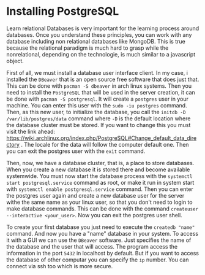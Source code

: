 # Installing PostgreSQL
Learn relational Databases is very important for the learning process around databases. Once you understand these principles, you can work with any database including non relational databases like MongoDB. This is true because the relational paradigm is much hard to grasp while the nonrelational, depending on the technologie, is much similar to a javascript object.

First of all, we must install a database user interface client. In my case, i installed the `DBeaver` that is an open source free software that does just that. This can be done with `pacman -S dbeaver` in arch linux systems. Then you need to install the `PostgreSQL` that will be used in the server creation, it can be done with `pacman -S postgresql`. It will create a `postgres` user in your machine. You can enter this user with the `sudo -iu postgres` command. Then, as this new user, to initialize the database, you call the `initdb -D /var/lib/postgres/data` command where `-D` is the default location where the database cluster must be stored. If you want to change this you must visit the link ahead: https://wiki.archlinux.org/index.php/PostgreSQL#Change_default_data_directory . The locale for the data will follow the computer default one. Then you can exit the postgres user with the `exit` command.

Then, now, we have a database cluster, that is, a place to store databases. When you create a new database it is stored there and become available systemwide. You must now start the database process with the `systemctl start postgresql.service` command as root, or make it run in system start with `systemctl enable postgresql.service` command. Then you can enter the postgres user again and create a new database user for the server withe the same name as your linux user, so that you don't need to login to make database commands. This can be done with the command `createuser --interactive <your_user>`. Now you can exit the postgres user shell.

To create your first database you just need to execute the `createdb "name"` command. And now you have a "name" database in your system. To access it with a GUI we can use the `DBeaver` software. Just specifies the name of the database and the user that will access. The program access the information in the port `5432` in localhost by default. But if you want to access the database of other computar you can specify the `ip` number. You can connect via ssh too which is more secure.

